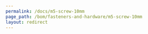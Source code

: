 ```yaml
---
permalink: /docs/m5-screw-10mm
page_path: /bom/fasteners-and-hardware/m5-screw-10mm
layout: redirect
---
```


